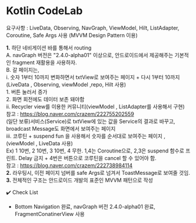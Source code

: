 # Kotlin CodeLab

요구사항 : LiveData, Observing, NavGraph, ViewModel, Hilt, ListAdapter, Coroutine, Safe Args 사용 (MVVM Design Pattern 이용)  

**1.** 하단 네비게이션 바를 통해서 routing  
  A. navGraph 버전은 "2.4.0-alpha01" 이상으로, 안드로이드에서 제공해주는 기본적인 fragment 재활용을 사용하자.  
  B. 갈 페이지는,  
    i. 숫자 1부터 10까지 변화하면서 txtView로 보여주는 페이지 + 다시 1부터 10까지(LiveData , Observing, viewModel ,repo, Hilt 사용)  
      1. 버튼 눌러서 증가  
      2. 화면 회전에도 데이터 보존 돼야함  
    ii. Recycler view를 이용한 커뮤니티(viewModel , ListAdapter를 사용해서 구현)  
	    참고 : https://blog.naver.com/crazem/222755202559   
		(일단 보류)서비스(Service)로 txtView에 있는 값을 Service의 결과로 바꾸고, broadcast Message도 화면에서 보여주는 페이지  
    iii. 코루틴 + suspend fun 을 사용해서 숫자를 순서대로 보여주는 페이지 , (viewModel , LiveData 사용)  
    Ex) 1 10번, 2 10번, 3 10번, 4 무한. 1,4는 Coroutine으로, 2,3은 suspend 함수로 프린트. Delay 금지 + 4번은 버튼으로 코루틴을 cancel 할 수 있어야 함.  
	참고 : https://blog.naver.com/crazem/222738984114   
**2.** 라우팅시, 이전 페이지 넘버를 safe Args로 넘겨서 ToastMessage로 보여줄 것임.  
**3.** 전체적인 구조는 안드로이드 개발의 표준인 MVVM 패턴으로 작성  

✔️ Check List  

-  Bottom Navigation 완료, navGraph 버전 2.4.0-alpha01 완료, FragmentConatinerView 사용